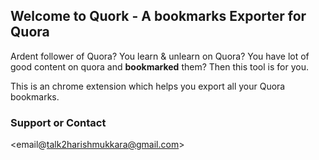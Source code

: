 ## Welcome to Quork - A bookmarks Exporter for Quora

Ardent follower of Quora? You learn & unlearn on Quora? You have lot of good content on quora and **bookmarked** them? Then this tool is for you.

This is an chrome extension which helps you export all your Quora bookmarks.

### Support or Contact

<email@talk2harishmukkara@gmail.com>
